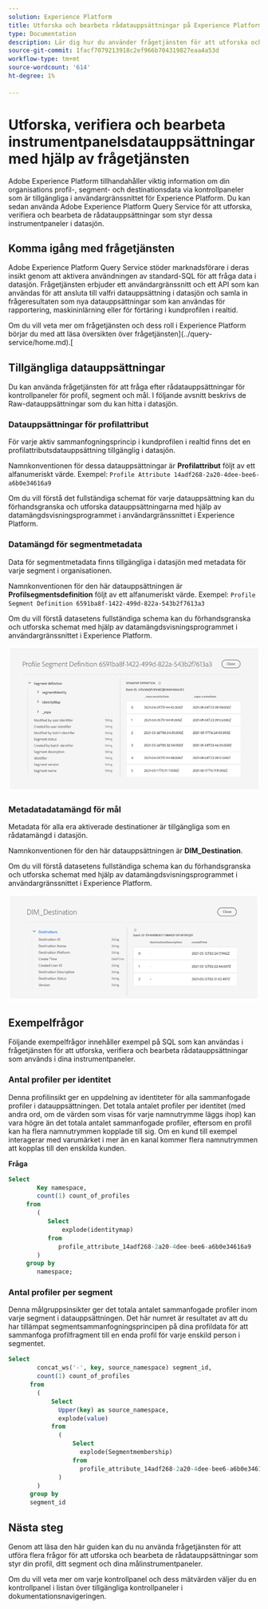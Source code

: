 ```yaml
---
solution: Experience Platform
title: Utforska och bearbeta rådatauppsättningar på Experience Platform-paneler
type: Documentation
description: Lär dig hur du använder frågetjänsten för att utforska och bearbeta rådatauppsättningar som används på kontrollpaneler för profiler, segment och mål i Experience Platform.
source-git-commit: 1facf7079213918c2ef966b704319827eaa4a53d
workflow-type: tm+mt
source-wordcount: '614'
ht-degree: 1%

---
```



# Utforska, verifiera och bearbeta instrumentpanelsdatauppsättningar med hjälp av frågetjänsten

Adobe Experience Platform tillhandahåller viktig information om din organisations profil-, segment- och destinationsdata via kontrollpaneler som är tillgängliga i användargränssnittet för Experience Platform. Du kan sedan använda Adobe Experience Platform Query Service för att utforska, verifiera och bearbeta de rådatauppsättningar som styr dessa instrumentpaneler i datasjön.

## Komma igång med frågetjänsten

Adobe Experience Platform Query Service stöder marknadsförare i deras insikt genom att aktivera användningen av standard-SQL för att fråga data i datasjön. Frågetjänsten erbjuder ett användargränssnitt och ett API som kan användas för att ansluta till valfri datauppsättning i datasjön och samla in frågeresultaten som nya datauppsättningar som kan användas för rapportering, maskininlärning eller för förtäring i kundprofilen i realtid.

Om du vill veta mer om frågetjänsten och dess roll i Experience Platform börjar du med att läsa översikten över frågetjänsten](../query-service/home.md).[

## Tillgängliga datauppsättningar

Du kan använda frågetjänsten för att fråga efter rådatauppsättningar för kontrollpaneler för profil, segment och mål. I följande avsnitt beskrivs de Raw-datauppsättningar som du kan hitta i datasjön.

### Datauppsättningar för profilattribut

För varje aktiv sammanfogningsprincip i kundprofilen i realtid finns det en profilattributsdatauppsättning tillgänglig i datasjön.

Namnkonventionen för dessa datauppsättningar är **Profilattribut** följt av ett alfanumeriskt värde. Exempel: `Profile Attribute 14adf268-2a20-4dee-bee6-a6b0e34616a9`

Om du vill förstå det fullständiga schemat för varje datauppsättning kan du förhandsgranska och utforska datauppsättningarna med hjälp av datamängdsvisningsprogrammet i användargränssnittet i Experience Platform.

### Datamängd för segmentmetadata

Data för segmentmetadata finns tillgängliga i datasjön med metadata för varje segment i organisationen.

Namnkonventionen för den här datauppsättningen är **Profilsegmentsdefinition** följt av ett alfanumeriskt värde. Exempel: `Profile Segment Definition 6591ba8f-1422-499d-822a-543b2f7613a3`

Om du vill förstå datasetens fullständiga schema kan du förhandsgranska och utforska schemat med hjälp av datamängdsvisningsprogrammet i användargränssnittet i Experience Platform.

![](images/query/segment-metadata.png)

### Metadatadatamängd för mål

Metadata för alla era aktiverade destinationer är tillgängliga som en rådatamängd i datasjön.

Namnkonventionen för den här datauppsättningen är **DIM_Destination**.

Om du vill förstå datasetens fullständiga schema kan du förhandsgranska och utforska schemat med hjälp av datamängdsvisningsprogrammet i användargränssnittet i Experience Platform.

![](images/query/destinations-metadata.png)

## Exempelfrågor

Följande exempelfrågor innehåller exempel på SQL som kan användas i frågetjänsten för att utforska, verifiera och bearbeta rådatauppsättningar som används i dina instrumentpaneler.

### Antal profiler per identitet

Denna profilinsikt ger en uppdelning av identiteter för alla sammanfogade profiler i datauppsättningen. Det totala antalet profiler per identitet (med andra ord, om de värden som visas för varje namnutrymme läggs ihop) kan vara högre än det totala antalet sammanfogade profiler, eftersom en profil kan ha flera namnutrymmen kopplade till sig. Om en kund till exempel interagerar med varumärket i mer än en kanal kommer flera namnutrymmen att kopplas till den enskilda kunden.

**Fråga**

```sql
Select
        Key namespace,
        count(1) count_of_profiles
     from
        (
           Select
               explode(identitymap)
           from
              profile_attribute_14adf268-2a20-4dee-bee6-a6b0e34616a9
        )
     group by
        namespace;
```

### Antal profiler per segment

Denna målgruppsinsikter ger det totala antalet sammanfogade profiler inom varje segment i datauppsättningen. Det här numret är resultatet av att du har tillämpat segmentsammanfogningsprincipen på dina profildata för att sammanfoga profilfragment till en enda profil för varje enskild person i segmentet.

```sql
Select          
        concat_ws('-', key, source_namespace) segment_id,
        count(1) count_of_profiles
      from
        (
            Select
              Upper(key) as source_namespace,
              explode(value)
            from
              (
                  Select
                    explode(Segmentmembership)
                  from
                    profile_attribute_14adf268-2a20-4dee-bee6-a6b0e34616a9
              )
        )
      group by
      segment_id
```

## Nästa steg

Genom att läsa den här guiden kan du nu använda frågetjänsten för att utföra flera frågor för att utforska och bearbeta de rådatauppsättningar som styr din profil, ditt segment och dina målinstrumentpaneler.

Om du vill veta mer om varje kontrollpanel och dess mätvärden väljer du en kontrollpanel i listan över tillgängliga kontrollpaneler i dokumentationsnavigeringen.
